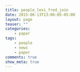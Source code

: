 ```yaml
---
title: people_lexi_fred_join
date: 2015-06-13T13:06:05-05:00
layout: page
teaser: ""
categories:
    - paper
tags:
    - people
    - news
    - paper
comments: true
show_meta: true
---
```

